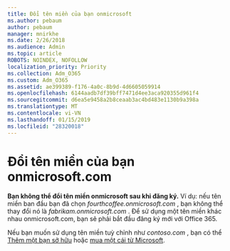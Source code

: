 ```yaml
---
title: Đổi tên miền của bạn onmicrosoft
ms.author: pebaum
author: pebaum
manager: mnirkhe
ms.date: 2/26/2018
ms.audience: Admin
ms.topic: article
ROBOTS: NOINDEX, NOFOLLOW
localization_priority: Priority
ms.collection: Adm_O365
ms.custom: Adm_O365
ms.assetid: ae399389-f176-4a0c-8b9d-4d6605059914
ms.openlocfilehash: 6144aadb7df39bff7471d4ee3aca920355d961f4
ms.sourcegitcommit: d6ea5e9458a2b8ceaab3ac4bd483e1130b9a398a
ms.translationtype: MT
ms.contentlocale: vi-VN
ms.lasthandoff: 01/15/2019
ms.locfileid: "28320018"
---
```

# <a name="rename-your-onmicrosoftcom-domain"></a>Đổi tên miền của bạn onmicrosoft.com

 **Bạn không thể đổi tên miền onmicrosoft sau khi đăng ký.** Ví dụ: nếu tên miền ban đầu bạn đã chọn *fourthcoffee.onmicrosoft.com* , bạn không thể thay đổi nó là *fabrikam.onmicrosoft.com* . Để sử dụng một tên miền khác nhau onmicrosoft.com, bạn sẽ phải bắt đầu đăng ký mới với Office 365. 
  
Nếu bạn muốn sử dụng tên miền tuỳ chỉnh như *contoso.com* , bạn có thể [Thêm một bạn sở hữu](https://support.office.com/article/6383f56d-3d09-4dcb-9b41-b5f5a5efd611) hoặc [mua một cái từ Microsoft](https://support.office.com/article/1561140a-16a9-4a02-822d-a989250e479d).
  

